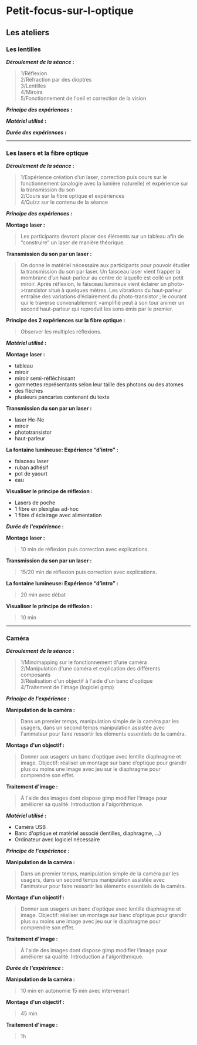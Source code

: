 # Petit-focus-sur-l-optique

## Les ateliers

### Les lentilles

**_Déroulement de la séance_ :**  
>1/Réflexion  
>2/Réfraction par des dioptres  
>3/Lentilles  
>4/Miroirs  
>5/Fonctionnement de l'oeil et correction de la vision  


**_Principe des expériences_ :** 


**_Matériel utilisé_ :**  
 

**_Durée des expériences_ :**  


*********************

### Les lasers et la fibre optique

**_Déroulement de la séance_ :**  
>1/Expérience création d’un laser, correction puis cours sur le fonctionnement (analogie avec la lumière naturelle) et expérience sur la transmission du son  
>2/Cours sur la fibre optique et expériences  
>4/Quizz sur le contenu de la séance  


**_Principe des expériences_ :**  

**Montage laser :**
>Les participants devront placer des éléments sur un tableau afin de “construire” un laser de manière théorique.

**Transmission du son par un laser :**
>On donne le matériel nécessaire aux participants pour pouvoir étudier la transmission du son par laser. 
>Un faisceau laser vient frapper la membrane d’un haut-parleur au centre de laquelle est collé un petit miroir. Après réflexion, le faisceau lumineux vient éclairer un photo->transistor situé à quelques mètres. Les vibrations du haut-parleur entraîne des variations d’éclairement du photo-transistor ; le courant qui le traverse convenablement >amplifié peut à son tour animer un second haut-parleur qui reproduit les sons émis par le premier.

**Principe des 2 expériences sur la fibre optique :**
>Observer les multiples réflexions.


**_Matériel utilisé_ :**  

**Montage laser :**    
* tableau  
* miroir  
* miroir semi-réfléchissant  
* gommettes représentants selon leur taille des photons ou des atomes  
* des flèches  
* plusieurs pancartes contenant du texte

**Transmission du son par un laser :**
* laser He-Ne
* miroir
* phototransistor
* haut-parleur

**La fontaine lumineuse: Expérience “d’intro” :**
* faisceau laser
* ruban adhésif
* pot de yaourt
* eau

**Visualiser le principe de réflexion :**
* Lasers de poche
* 1 fibre en plexiglas ad-hoc
* 1 fibre d'éclairage avec alimentation


**_Durée de l'expérience_ :**  

**Montage laser :**  
>10 min de réflexion puis correction avec explications.

**Transmission du son par un laser :**
>15/20 min de réflexion puis correction avec explications.

**La fontaine lumineuse: Expérience “d’intro” :**
> 20 min avec débat

**Visualiser le principe de réflexion :**
> 10 min


*********************

### Caméra

**_Déroulement de la séance_ :**  
>1/Mindmapping sur le fonctionnement d'une caméra  
>2/Manipulation d'une caméra et explication des différents composants  
>3/Réalisation d'un objectif à l'aide d'un banc d'optique  
>4/Traitement de l'image (logiciel gimp)    


**_Principe de l'expérience_ :**

**Manipulation de la caméra :**
>Dans un premier temps, manipulation simple de la caméra par les usagers, dans un second temps manipulation assistée avec l'animateur pour faire ressortir les éléments essentiels de la caméra.

**Montage d'un objectif :**
>Donner aux usagers un banc d’optique avec lentille diaphragme et image. Objectif: réaliser un montage sur banc d’optique pour grandir plus ou moins une image avec jeu sur le diaphragme pour comprendre son effet.

**Traitement d'image :**
>À l'aide des images dont dispose gimp modifier l’image pour améliorer sa qualité. Introduction a l'algorithmique.


**_Matériel utilisé_ :**  
* Caméra USB  
* Banc d'optique et matériel associé (lentilles, diaphragme, ...)  
* Ordinateur avec logiciel nécessaire  


**_Principe de l'expérience_ :**

**Manipulation de la caméra :**
>Dans un premier temps, manipulation simple de la caméra par les usagers, dans un second temps manipulation assistée avec l'animateur pour faire ressortir les éléments essentiels de la caméra.

**Montage d'un objectif :**
>Donner aux usagers un banc d’optique avec lentille diaphragme et image. Objectif: réaliser un montage sur banc d’optique pour grandir plus ou moins une image avec jeu sur le diaphragme pour comprendre son effet.

**Traitement d'image :**
>À l'aide des images dont dispose gimp modifier l’image pour améliorer sa qualité. Introduction a l'algorithmique.


**_Durée de l'expérience_ :**  

**Manipulation de la caméra :**
>10 min en autonomie 15 min avec intervenant

**Montage d'un objectif :**
>45 min

**Traitement d'image :**
>1h
